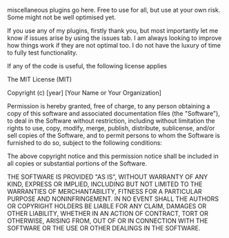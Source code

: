 miscellaneous plugins go here. Free to use for all, but use at your own risk. Some might not be well optimised yet.

If you use any of my plugins, firstly thank you, but most importantly let me know if issues arise by using the issues tab.
I am always looking to improve how things work if they are not optimal too. I do not have the luxury of time to fully test functionality.

If any of the code is useful, the following license applies

The MIT License (MIT)

Copyright (c) [year] [Your Name or Your Organization]

Permission is hereby granted, free of charge, to any person obtaining a copy
of this software and associated documentation files (the "Software"), to deal
in the Software without restriction, including without limitation the rights
to use, copy, modify, merge, publish, distribute, sublicense, and/or sell
copies of the Software, and to permit persons to whom the Software is
furnished to do so, subject to the following conditions:

The above copyright notice and this permission notice shall be included in all
copies or substantial portions of the Software.

THE SOFTWARE IS PROVIDED "AS IS", WITHOUT WARRANTY OF ANY KIND, EXPRESS OR
IMPLIED, INCLUDING BUT NOT LIMITED TO THE WARRANTIES OF MERCHANTABILITY,
FITNESS FOR A PARTICULAR PURPOSE AND NONINFRINGEMENT. IN NO EVENT SHALL THE
AUTHORS OR COPYRIGHT HOLDERS BE LIABLE FOR ANY CLAIM, DAMAGES OR OTHER
LIABILITY, WHETHER IN AN ACTION OF CONTRACT, TORT OR OTHERWISE, ARISING
FROM, OUT OF OR IN CONNECTION WITH THE SOFTWARE OR THE USE OR OTHER DEALINGS
IN THE SOFTWARE.
